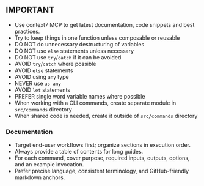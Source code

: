 ## IMPORTANT

- Use context7 MCP to get latest documentation, code snippets and best practices.
- Try to keep things in one function unless composable or reusable
- DO NOT do unnecessary destructuring of variables
- DO NOT use `else` statements unless necessary
- DO NOT use `try`/`catch` if it can be avoided
- AVOID `try`/`catch` where possible
- AVOID `else` statements
- AVOID using `any` type
- NEVER use `as any`
- AVOID `let` statements
- PREFER single word variable names where possible
- When working with a CLI commands, create separate module in `src/commands` directory
- When shared code is needed, create it outside of `src/commands` directory

### Documentation

- Target end-user workflows first; organize sections in execution order.
- Always provide a table of contents for long guides.
- For each command, cover purpose, required inputs, outputs, options, and an example invocation.
- Prefer precise language, consistent terminology, and GitHub-friendly markdown anchors.

